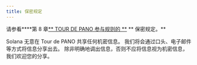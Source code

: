 ```yaml
---
title: 保密规定
---
```


请参看****第 8 章[** TOUR DE PANO 参与规则的 **](https://drive.google.com/file/d/15ueLG6VJoQ5Hx4rnpjFeuL3pG5DbrBbE/view) ** 保密规定。**

Solana 无意在 Tour de PANO 共享任何机密信息。 我们将会通过口头、电子邮件等方式将信息分享出去。 除非明确地调出信息，否则不应将信息视为机密信息，我们欢迎您的分享。
